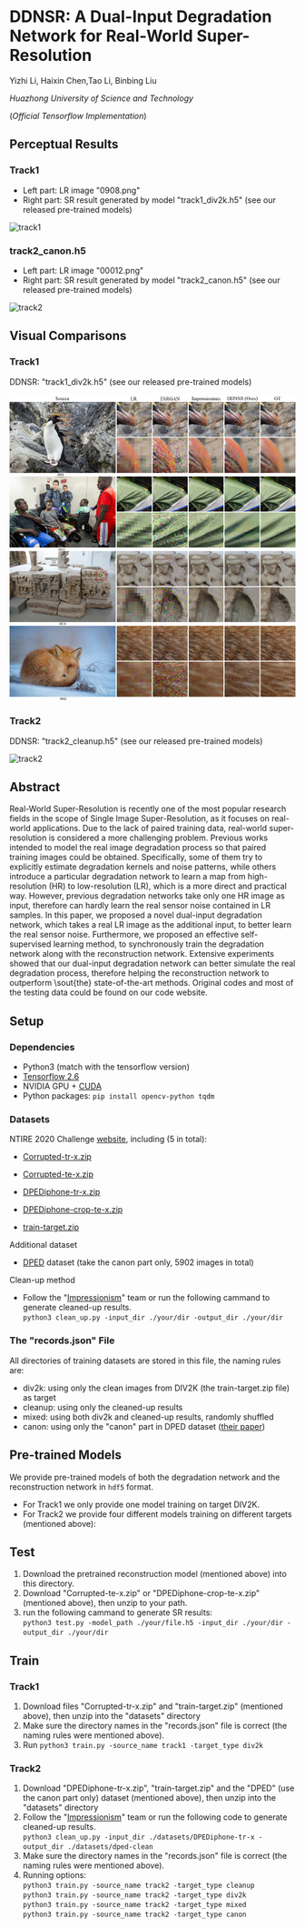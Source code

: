 # DDNSR: A Dual-Input Degradation Network for Real-World Super-Resolution

Yizhi Li, Haixin Chen,Tao Li, Binbing Liu

*Huazhong University of Science and Technology*

(*Official Tensorflow Implementation*)

## Perceptual Results

### Track1

- Left part: LR image "0908.png"
- Right part: SR result generated by model "track1_div2k.h5" (see our released pre-trained models)

![track1](full_results/track1.png)

### track2_canon.h5

- Left part: LR image "00012.png"
- Right part: SR result generated by model "track2_canon.h5" (see our released pre-trained models)

![track2](full_results/track2.png)

## Visual Comparisons

### Track1

DDNSR: "track1_div2k.h5" (see our released pre-trained models)

![track1](figs/Fig.4.png)

### Track2

DDNSR: "track2_cleanup.h5" (see our released pre-trained models)

![track2](figs/Fig.5.png)

## Abstract

Real-World Super-Resolution is recently one of the most popular research fields in the scope of Single Image Super-Resolution, as it focuses on real-world applications. Due to the lack of paired training data, real-world super-resolution is considered a more challenging problem. Previous works intended to model the real image degradation process so that paired training images could be obtained. Specifically, some of them try to explicitly estimate degradation kernels and noise patterns, while others introduce a particular degradation network to learn a map from high-resolution (HR) to low-resolution (LR), which is a more direct and practical way. However, previous degradation networks take only one HR image as input, therefore can hardly learn the real sensor noise contained in LR samples. In this paper, we proposed a novel dual-input degradation network, which takes a real LR image as the additional input, to better learn the real sensor noise. Furthermore, we proposed an effective self-supervised learning method, to synchronously train the degradation network along with the reconstruction network. Extensive experiments showed that our dual-input degradation network can better simulate the real degradation process, therefore helping the reconstruction network to outperform \sout{the} state-of-the-art methods. Original codes and most of the testing data could be found on our code website.

## Setup

### Dependencies

- Python3 (match with the tensorflow version)
- [Tensorflow 2.6](https://www.tensorflow.org)
- NVIDIA GPU + [CUDA](https://developer.nvidia.com/cuda-downloads)
- Python packages: `pip install opencv-python tqdm`

### Datasets

NTIRE 2020 Challenge [website](https://competitions.codalab.org/competitions/22220#participate), including (5 in total):

- [Corrupted-tr-x.zip](https://data.vision.ee.ethz.ch/alugmayr/NTIRE2019/public/Corrupted-tr-x.zip)
- [Corrupted-te-x.zip](https://data.vision.ee.ethz.ch/alugmayr/NTIRE2019/public/Corrupted-te-x.zip)


- [DPEDiphone-tr-x.zip](https://data.vision.ee.ethz.ch/alugmayr/NTIRE2019/public/DPEDiphone-tr-x.zip)
- [DPEDiphone-crop-te-x.zip](https://data.vision.ee.ethz.ch/alugmayr/NTIRE2019/public/DPEDiphone-crop-te-x.zip)


- [train-target.zip](https://data.vision.ee.ethz.ch/alugmayr/real-world-sr/NTIRE20/train-target.zip)

Additional dataset

- [DPED](http://people.ee.ethz.ch/~ihnatova/#dataset) dataset (take the canon part only, 5902 images in total)

Clean-up method

- Follow the "[Impressionism](https://github.com/jixiaozhong/RealSR)" team or run the following cammand to generate cleaned-up results.  
  `python3 clean_up.py -input_dir ./your/dir -output_dir ./your/dir`

### The "records.json" File

All directories of training datasets are stored in this file, the naming rules are:

- div2k: using only the clean images from DIV2K (the train-target.zip file) as target
- cleanup: using only the cleaned-up results
- mixed: using both div2k and cleaned-up results, randomly shuffled
- canon: using only the "canon" part in DPED dataset ([their paper](https://ieeexplore.ieee.org/document/8237617))

## Pre-trained Models

We provide pre-trained models of both the degradation network and the reconstruction network in `hdf5` format.

- For Track1 we only provide one model training on target DIV2K.
- For Track2 we provide four different models training on different targets (mentioned above):

## Test

1. Download the pretrained reconstruction model (mentioned above) into this directory.
2. Download "Corrupted-te-x.zip" or "DPEDiphone-crop-te-x.zip" (mentioned above), then unzip to your path.
3. run the following cammand to generate SR results:  
   `python3 test.py -model_path ./your/file.h5 -input_dir ./your/dir -output_dir ./your/dir`

## Train

### Track1

1. Download files "Corrupted-tr-x.zip" and "train-target.zip" (mentioned above), then unzip into the "datasets" directory
1. Make sure the directory names in the "records.json" file is correct (the naming rules were mentioned above).
1. Run `python3 train.py -source_name track1 -target_type div2k`

### Track2

1. Download "DPEDiphone-tr-x.zip", "train-target.zip" and the "DPED" (use the canon part only) dataset (mentioned above), then unzip into the "datasets" directory
2. Follow the "[Impressionism](https://github.com/jixiaozhong/RealSR)" team or run the following code to generate cleaned-up results.  
   `python3 clean_up.py -input_dir ./datasets/DPEDiphone-tr-x -output_dir ./datasets/dped-clean`
3. Make sure the directory names in the "records.json" file is correct (the naming rules were mentioned above).
4. Running options:  
   `python3 train.py -source_name track2 -target_type cleanup`  
   `python3 train.py -source_name track2 -target_type div2k`  
   `python3 train.py -source_name track2 -target_type mixed`  
   `python3 train.py -source_name track2 -target_type canon`
   
